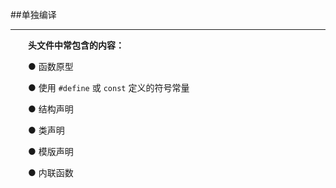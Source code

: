 ##单独编译

---

&emsp;&emsp;**头文件中常包含的内容：**

&emsp;&emsp;● 函数原型

&emsp;&emsp;● 使用 `#define` 或 `const` 定义的符号常量

&emsp;&emsp;● 结构声明

&emsp;&emsp;● 类声明

&emsp;&emsp;● 模版声明

&emsp;&emsp;● 内联函数